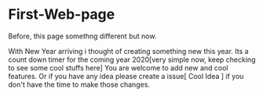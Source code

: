 # First-Web-page
Before, this page somethng different but now.

With New Year arriving i thought of creating something new this year.
Its a count down timer for the coming year 2020[very simple now, keep checking to see some cool stuffs here]
You are welcome to add new and cool features.
Or if you have any idea please create a issue[ Cool Idea ] if you don't have the time to
make those changes.
